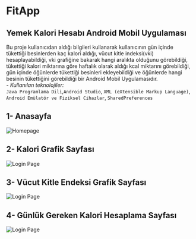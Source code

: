 # FitApp

## Yemek Kalori Hesabı Android Mobil Uygulaması

Bu proje kullanıcıdan aldığı bilgileri kullanarak kullanıcının gün içinde tükettiği besinlerden kaç kalori aldığı, vücut kitle indeksi(vki) hesaplayabildiği, vki grafiğine bakarak hangi 
aralıkta olduğunu görebildiği, tükettiği kalori miktarına göre haftalık olarak aldığı kcal miktarını görebildiği, gün içinde öğünlerde tükettiği besinleri ekleyebildiği ve öğünlerde hangi 
besinin tükettiğini görebildiği bir Android Mobil Uygulamasıdır.<br/>
*- Kullanılan teknolojiler:* <br/>
`Java Programlama Dili`,`Android Studio`, `XML (eXtensible Markup Language)`, `Android Emülatör ve Fiziksel Cihazlar`, `SharedPreferences`<br/>
## 1- Anasayfa
![Homepage](https://github.com/HalilAtes/FitApp/blob/master/app/src/main/res/drawable/fitapp1.png)<br/>
## 2- Kalori Grafik Sayfası
![Login Page](https://github.com/HalilAtes/FitApp/blob/master/app/src/main/res/drawable/fitapp2.png)<br/>
## 3- Vücut Kitle Endeksi Grafik Sayfası
![Login Page](https://github.com/HalilAtes/FitApp/blob/master/app/src/main/res/drawable/fitapp3.png)<br/>
## 4- Günlük Gereken Kalori Hesaplama Sayfası
![Login Page](https://github.com/HalilAtes/FitApp/blob/master/app/src/main/res/drawable/fitapp4.png)<br/>
